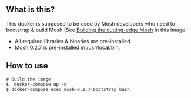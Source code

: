  ## What is this?
 This docker is supposed to be used by Mosh developers who need to bootstrap & build Mosh (See [Building the cutting-edge Mosh](https://github.com/higepon/mosh/blob/master/README.md#building-the-cutting-edge-mosh)
 In this image
 - All required libraries & binaries are pre-installed.
 - Mosh 0.2.7 is pre-installed in /usr/local/bin.

## How to use
```
# Build the image
$  docker-compose up -d
$ docker-compose exec mosh-0.2.7-bootstrap bash
```
